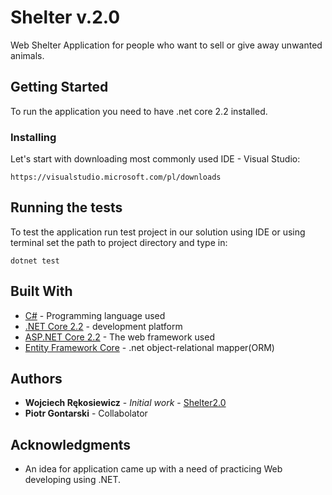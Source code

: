# Shelter v.2.0
Web Shelter Application for people who want to sell or give away unwanted animals.

## Getting Started

To run the application you need to have .net core 2.2 installed.


### Installing

Let's start with downloading most commonly used IDE - Visual Studio:

```
https://visualstudio.microsoft.com/pl/downloads
```


## Running the tests

To test the application run test project in our solution using IDE or using terminal set the path to project directory and type in:

```
dotnet test
```


## Built With

* [C#](https://docs.microsoft.com/pl-pl/dotnet/csharp/) - Programming language used
* [.NET Core 2.2](https://docs.microsoft.com/pl-pl/dotnet/core/) - development platform 
* [ASP.NET Core 2.2](https://docs.microsoft.com/pl-pl/aspnet/core/?view=aspnetcore-2.2) - The web framework used
* [Entity Framework Core](https://docs.microsoft.com/pl-pl/ef/core/) - .net object-relational mapper(ORM) 
## Authors

* **Wojciech Rękosiewicz** - *Initial work* - [Shelter2.0](https://github.com/WojciechRekosiewicz/Shelter2.0)
* **Piotr Gontarski** - Collabolator

## Acknowledgments

* An idea for application came up with a need of practicing Web developing using .NET. 


